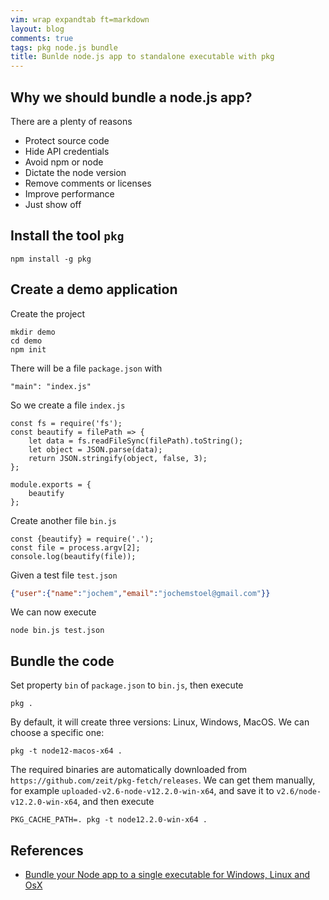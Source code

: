 ```yaml
---
vim: wrap expandtab ft=markdown
layout: blog
comments: true
tags: pkg node.js bundle
title: Bunlde node.js app to standalone executable with pkg
---
```


## Why we should bundle a node.js app?

There are a plenty of reasons 

  * Protect source code
  * Hide API credentials
  * Avoid npm or node
  * Dictate the node version
  * Remove comments or licenses
  * Improve performance
  * Just show off

## Install the tool `pkg`

```
npm install -g pkg
```

## Create a demo application

Create the project
```
mkdir demo
cd demo
npm init
```
There will be a file `package.json` with
```
"main": "index.js"
```

So we create a file `index.js`

```
const fs = require('fs');
const beautify = filePath => {
	let data = fs.readFileSync(filePath).toString();
	let object = JSON.parse(data);
	return JSON.stringify(object, false, 3);
};

module.exports = {
	beautify
};
```

Create another file `bin.js`
```
const {beautify} = require('.');
const file = process.argv[2];
console.log(beautify(file));
```

Given a test file `test.json`
```json
{"user":{"name":"jochem","email":"jochemstoel@gmail.com"}}
```

We can now execute
```
node bin.js test.json
```

## Bundle the code

Set property `bin` of `package.json` to `bin.js`, then execute

```
pkg .
```

By default, it will create three versions: Linux, Windows, MacOS. We can choose a specific one:

```
pkg -t node12-macos-x64 .
```

The required binaries are automatically downloaded from `https://github.com/zeit/pkg-fetch/releases`.
We can get them manually, for example `uploaded-v2.6-node-v12.2.0-win-x64`, and save it to `v2.6/node-v12.2.0-win-x64`, and then execute

```
PKG_CACHE_PATH=. pkg -t node12.2.0-win-x64 .
```

## References

  * [Bundle your Node app to a single executable for Windows, Linux and OsX](https://dev.to/jochemstoel/bundle-your-node-app-to-a-single-executable-for-windows-linux-and-osx-2c89)

